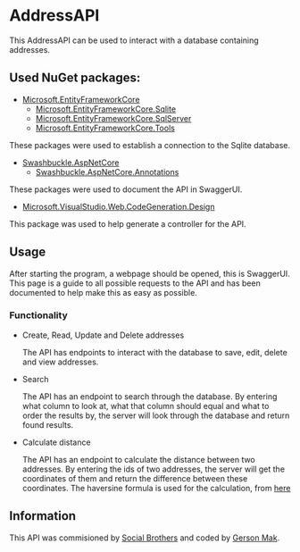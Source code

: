 # AddressAPI

This AddressAPI can be used to interact with a database containing addresses.

## Used NuGet packages:
- [Microsoft.EntityFrameworkCore](https://www.nuget.org/packages/Microsoft.EntityFrameworkCore/5.0.9)
    - [Microsoft.EntityFrameworkCore.Sqlite](https://www.nuget.org/packages/Microsoft.EntityFrameworkCore.Sqlite/5.0.9)
    - [Microsoft.EntityFrameworkCore.SqlServer](https://www.nuget.org/packages/Microsoft.EntityFrameworkCore.SqlServer/5.0.9)
    - [Microsoft.EntityFrameworkCore.Tools](https://www.nuget.org/packages/Microsoft.EntityFrameworkCore.Tools/5.0.9)

These packages were used to establish a connection to the Sqlite database.

- [Swashbuckle.AspNetCore](https://www.nuget.org/packages/Swashbuckle.AspNetCore/6.1.5)
    - [Swashbuckle.AspNetCore.Annotations](https://www.nuget.org/packages/Swashbuckle.AspNetCore.Annotations/6.1.5)

These packages were used to document the API in SwaggerUI.

- [Microsoft.VisualStudio.Web.CodeGeneration.Design](https://www.nuget.org/packages/Microsoft.VisualStudio.Web.CodeGeneration.Design/5.0.2)

This package was used to help generate a controller for the API.

## Usage

After starting the program, a webpage should be opened, this is SwaggerUI. This page is a guide to all possible requests to the API and has been documented to help make this as easy as possible.

### Functionality

- Create, Read, Update and Delete addresses

    The API has endpoints to interact with the database to save, edit, delete and view addresses.

- Search

    The API has an endpoint to search through the database. By entering what column to look at, what that column should equal and what to order the results by, the server will look through the database and return found results.

- Calculate distance

    The API has an endpoint to calculate the distance between two addresses. By entering the ids of two addresses, the server will get the coordinates of them and return the difference between these coordinates. 
    The haversine formula is used for the calculation, from [here](https://www.movable-type.co.uk/scripts/latlong.html)

## Information
This API was commisioned by [Social Brothers](https://www.socialbrothers.nl) and coded by [Gerson Mak](https://www.linkedin.com/in/gerson-mak).

